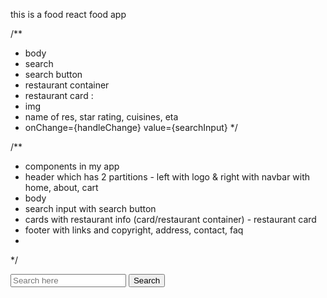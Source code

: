 this is a food react food app

/**
 * body
 * search
 * search button
 * restaurant container
 * restaurant card :
 * img
 * name of res, star rating, cuisines, eta
 * onChange={handleChange}
          value={searchInput}
 */


 /**
 * components in my app
 * header which has 2 partitions - left with logo & right with navbar with home, about, cart
 * body
 * search input with search button
 * cards with restaurant info (card/restaurant container) - restaurant card
 * footer with links and copyright, address, contact, faq
 *
 */


 <div className="search-bar">
        <input type="text" id="search-input" placeholder="Search here" />
        <button id="search">Search</button>
        </div>
